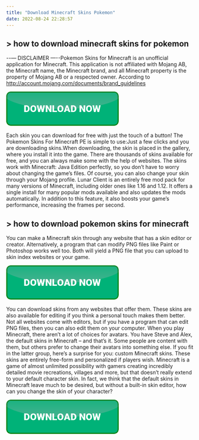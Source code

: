 ```yaml
---
title: "Download Minecraft Skins Pokemon"
date: 2022-08-24 22:28:57
---
```


## > how to download minecraft skins for pokemon

--— DISCLAIMER —--Pokemon Skins for Minecraft is an unofficial application for Minecraft. This application is not affiliated with Mojang AB, the Minecraft name, the Minecraft brand, and all Minecraft property is the property of Mojang AB or a respected owner. According to http://account.mojang.com/documents/brand_guidelines

[![button](https://github.com/minecraftbay/minecraftbay.github.io/blob/main/dlbutton.png?raw=true)](https://minecraftsync.com/download-minecraft-skin)


Each skin you can download for free with just the touch of a button! The Pokemon Skins For Minecraft PE is simple to use:Just a few clicks and you are downloading skins.When downloading, the skin is placed in the gallery, where you install it into the game.
There are thousands of skins available for free, and you can always make some with the help of websites. The skins work with Minecraft: Java Edition perfectly, so you don’t have to worry about changing the game’s files. Of course, you can also change your skin through your Mojang profile.
Lunar Client is an entirely free mod pack for many versions of Minecraft, including older ones like 1.16 and 1.12. It offers a single install for many popular mods available and also updates the mods automatically. In addition to this feature, it also boosts your game’s performance, increasing the frames per second.

## > how to download pokemon skins for minecraft

You can make a Minecraft skin through any website that has a skin editor or creator. Alternatively, a program that can modify PNG files like Paint or Photoshop works well too. Both will yield a PNG file that you can upload to skin index websites or your game.

[![button](https://github.com/minecraftbay/minecraftbay.github.io/blob/main/dlbutton.png?raw=true)](https://minecraftsync.com/download-minecraft-skin)


You can download skins from any websites that offer them. These skins are also available for editing if you think a personal touch makes them better. Not all websites come with editors, but if you have a program that can edit PNG files, then you can also edit them on your computer.
When you play Minecraft, there aren’t a lot of choices for avatars. You have Steve and Alex, the default skins in Minecraft – and that’s it. Some people are content with them, but others prefer to change their avatars into something else. If you fit in the latter group, here’s a surprise for you: custom Minecraft skins. These skins are entirely free-form and personalized if players wish.
Minecraft is a game of almost unlimited possibility with gamers creating incredibly detailed movie recreations, villages and more, but that doesn’t really extend to your default character skin. In fact, we think that the default skins in Minecraft leave much to be desired, but without a built-in skin editor, how can you change the skin of your character?


[![button](https://github.com/minecraftbay/minecraftbay.github.io/blob/main/dlbutton.png?raw=true)](https://minecraftsync.com/download-minecraft-skin)